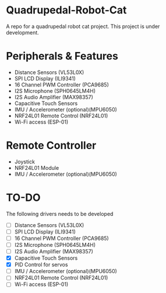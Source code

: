 # Quadrupedal-Robot-Cat
A repo for a quadrupedal robot cat project. This project is under development.

# Peripherals & Features
  - Distance Sensors (VL53L0X)
  - SPI LCD Display (ILI9341)
  - 16 Channel PWM Controller (PCA9685)
  - I2S Microphone (SPH0645LM4H)
  - I2S Audio Amplifier (MAX98357)
  - Capacitive Touch Sensors
  - IMU / Accelerometer (optional)(MPU6050)
  - NRF24L01 Remote Control (NRF24L01)
  - Wi-Fi access (ESP-01)

# Remote Controller
  - Joystick
  - NRF24L01 Module
  - IMU / Accelerometer (optional)(MPU6050)

# TO-DO 
The following drivers needs to be developed
  - [ ] Distance Sensors (VL53L0X)
  - [ ] SPI LCD Display (ILI9341)
  - [ ] 16 Channel PWM Controller (PCA9685)
  - [ ] I2S Microphone (SPH0645LM4H)
  - [ ] I2S Audio Amplifier (MAX98357)
  - [X] Capacitive Touch Sensors
  - [X] PID Control for servos
  - [ ] IMU / Accelerometer (optional)(MPU6050)
  - [ ] NRF24L01 Remote Control (NRF24L01)
  - [ ] Wi-Fi access (ESP-01)
